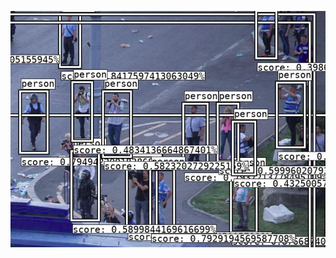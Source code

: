![](https://github.com/paubric/python-protest-probe/blob/master/38949007_1829549190471734_4503800747804065792_n.jpg)
